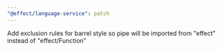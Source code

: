 ```yaml
---
"@effect/language-service": patch
---
```


Add exclusion rules for barrel style so pipe will be imported from "effect" instead of "effect/Function"
